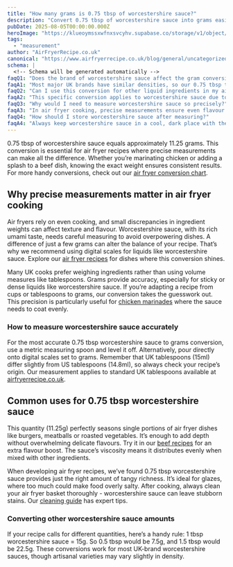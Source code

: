 ```yaml
---
title: "How many grams is 0.75 tbsp of worcestershire sauce?"
description: "Convert 0.75 tbsp of worcestershire sauce into grams easily with our air fryer-friendly guide. Perfect for precise cooking!"
pubDate: 2025-08-05T00:00:00.000Z
heroImage: "https://klueoymssxwfnxsvcyhv.supabase.co/storage/v1/object/public/Shmucket/how-many-grams-is-0-75-tbsp-worcestershire-sauce.webp"
tags:
  - "measurement"
author: "AirFryerRecipe.co.uk"
canonical: "https://www.airfryerrecipe.co.uk/blog/general/uncategorized/how-many-grams-is-0-75-tbsp-worcestershire-sauce"
schema: |
  <!-- Schema will be generated automatically -->
faqQ1: "Does the brand of worcestershire sauce affect the gram conversion?"
faqA1: "Most major UK brands have similar densities, so our 0.75 tbsp to 11.25g conversion works for standard sauces. However, thicker artisanal or reduced-salt versions might vary slightly. For absolute precision with specialty sauces, we recommend weighing your specific brand."
faqQ2: "Can I use this conversion for other liquid ingredients in my air fryer?"
faqA2: "This specific conversion applies to worcestershire sauce due to its unique viscosity. Other liquids like soy sauce or vinegar have different densities. For accurate air fryer cooking, always check individual ingredient conversions or use scales for best results."
faqQ3: "Why would I need to measure worcestershire sauce so precisely?"
faqA3: "In air fryer cooking, precise measurements ensure even flavour distribution and prevent over-seasoning. Worcestershire sauce is potent - just a few extra grams can make dishes too salty or overpower other ingredients, especially in small-batch air fryer recipes."
faqQ4: "How should I store worcestershire sauce after measuring?"
faqA4: "Always keep worcestershire sauce in a cool, dark place with the lid tightly sealed. Exposure to air and light can degrade its flavour over time. For frequent air fryer use, consider transferring small amounts to a squeeze bottle for easier measuring."
---
```

<p>0.75 tbsp of worcestershire sauce equals approximately 11.25 grams. This conversion is essential for air fryer recipes where precise measurements can make all the difference. Whether you’re marinating chicken or adding a splash to a beef dish, knowing the exact weight ensures consistent results. For more handy conversions, check out our <a href=https://www.airfryerrecipe.co.uk/air-fryer-conversion-chart>air fryer conversion chart</a>.</p>

<h2>Why precise measurements matter in air fryer cooking</h2>
<p>Air fryers rely on even cooking, and small discrepancies in ingredient weights can affect texture and flavour. Worcestershire sauce, with its rich umami taste, needs careful measuring to avoid overpowering dishes. A difference of just a few grams can alter the balance of your recipe. That’s why we recommend using digital scales for liquids like worcestershire sauce. Explore our <a href=https://www.airfryerrecipe.co.uk/recipes>air fryer recipes</a> for dishes where this conversion shines.</p>

<p>Many UK cooks prefer weighing ingredients rather than using volume measures like tablespoons. Grams provide accuracy, especially for sticky or dense liquids like worcestershire sauce. If you’re adapting a recipe from cups or tablespoons to grams, our conversion takes the guesswork out. This precision is particularly useful for <a href=https://www.airfryerrecipe.co.uk/recipe-category/chicken>chicken marinades</a> where the sauce needs to coat evenly.</p>

<h3>How to measure worcestershire sauce accurately</h3>
<p>For the most accurate 0.75 tbsp worcestershire sauce to grams conversion, use a metric measuring spoon and level it off. Alternatively, pour directly onto digital scales set to grams. Remember that UK tablespoons (15ml) differ slightly from US tablespoons (14.8ml), so always check your recipe’s origin. Our measurement applies to standard UK tablespoons available at <a href=https://www.airfryerrecipe.co.uk>airfryerrecipe.co.uk</a>.</p>

<h2>Common uses for 0.75 tbsp worcestershire sauce</h2>
<p>This quantity (11.25g) perfectly seasons single portions of air fryer dishes like burgers, meatballs or roasted vegetables. It’s enough to add depth without overwhelming delicate flavours. Try it in our <a href=https://www.airfryerrecipe.co.uk/recipe-category/beef>beef recipes</a> for an extra flavour boost. The sauce’s viscosity means it distributes evenly when mixed with other ingredients.</p>

<p>When developing air fryer recipes, we’ve found 0.75 tbsp worcestershire sauce provides just the right amount of tangy richness. It’s ideal for glazes, where too much could make food overly salty. After cooking, always clean your air fryer basket thoroughly - worcestershire sauce can leave stubborn stains. Our <a href=https://www.airfryerrecipe.co.uk/air-fryer-cleaner>cleaning guide</a> has expert tips.</p>

<h3>Converting other worcestershire sauce amounts</h3>
<p>If your recipe calls for different quantities, here’s a handy rule: 1 tbsp worcestershire sauce = 15g. So 0.5 tbsp would be 7.5g, and 1.5 tbsp would be 22.5g. These conversions work for most UK-brand worcestershire sauces, though artisanal varieties may vary slightly in density.</p>
